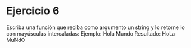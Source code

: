 # Ejercicio 6

Escriba una función que reciba como argumento un string y lo retorne lo con mayúsculas intercaladas:
Ejemplo: Hola Mundo
Resultado: HoLa MuNdO
